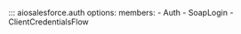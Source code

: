 ::: aiosalesforce.auth
    options:
        members:
        - Auth
        - SoapLogin
        - ClientCredentialsFlow

